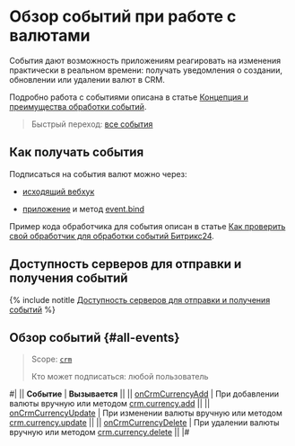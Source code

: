 # Обзор событий при работе с валютами

События дают возможность приложениям реагировать на изменения практически в реальном времени: получать уведомления о создании, обновлении или удалении валют в CRM.

Подробно работа с событиями описана в статье [Концепция и преимущества обработки событий](../../../events/index.md).

> Быстрый переход: [все события](#all-events)

## Как получать события

Подписаться на события валют можно через:

- [исходящий вебхук](../../../../local-integrations/local-webhooks.md)

- [приложение](../../../../settings/app-installation/index.md) и метод [event.bind](../../../events/event-bind.md)

Пример кода обработчика для события описан в статье [Как проверить свой обработчик для обработки событий Битрикс24](../../../events/test-handler.md).

## Доступность серверов для отправки и получения событий

{% include notitle [Доступность серверов для отправки и получения событий](../../../../_includes/events-index.md) %}

## Обзор событий {#all-events}

> Scope: [`crm`](../../../scopes/permissions.md)
>
> Кто может подписаться: любой пользователь

#|
|| **Событие** | **Вызывается** ||
|| [onCrmCurrencyAdd](./on-crm-currency-add.md) | При добавлении валюты вручную или методом [crm.currency.add](../crm-currency-add.md) ||
|| [onCrmCurrencyUpdate](./on-crm-currency-update.md) | При изменении валюты вручную или методом [crm.currency.update](../crm-currency-update.md) ||
|| [onCrmCurrencyDelete](./on-crm-currency-delete.md) | При удалении валюты вручную или методом [crm.currency.delete](../crm-currency-delete.md) ||
|#